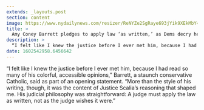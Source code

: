 ```yaml
--- 
extends: _layouts.post 
section: content 
image: https://www.nydailynews.com/resizer/ReNYZe2SgRaye693jYik9XEkMbY=/1200x0/top/cloudfront-us-east-1.images.arcpublishing.com/tronc/KHWXVFJXYIQXHZRIK6IOECS3XQ.jpg 
title: > 
  Amy Coney Barrett pledges to apply law ‘as written,’ as Dems decry her ‘dangerous’ nomination to Supreme Court 
description: > 
  “I felt like I knew the justice before I ever met him, because I had read so many of his colorful, accessible opinions,” Barrett, a staunch conservative Catholic, said as part of an opening statement.“More than the style of his writing, though, it was the content of Justice Scalia’s reasoning that shaped me.His judicial philosophy was straightforward: A judge must apply the law as written, not as the judge wishes it were.” 
date: 1602542958.6456642 
--- 
```

“I felt like I knew the justice before I ever met him, because I had read so many of his colorful, accessible opinions,” Barrett, a staunch conservative Catholic, said as part of an opening statement. “More than the style of his writing, though, it was the content of Justice Scalia’s reasoning that shaped me. His judicial philosophy was straightforward: A judge must apply the law as written, not as the judge wishes it were.”